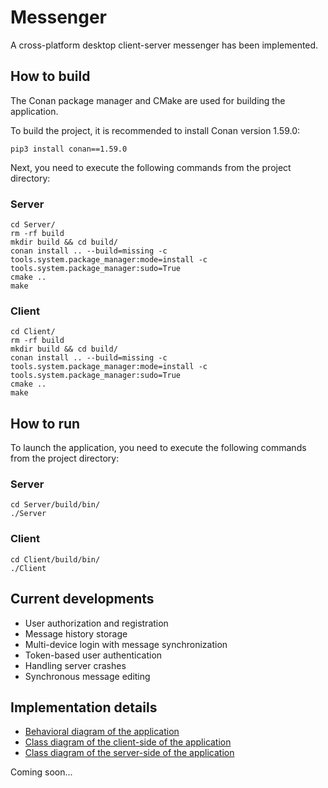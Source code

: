 # Messenger
A cross-platform desktop client-server messenger has been implemented.

## How to build
The Conan package manager and CMake are used for building the application.

To build the project, it is recommended to install Conan version 1.59.0:
```
pip3 install conan==1.59.0
```

Next, you need to execute the following commands from the project directory:
### Server
```
cd Server/
rm -rf build
mkdir build && cd build/
conan install .. --build=missing -c tools.system.package_manager:mode=install -c tools.system.package_manager:sudo=True
cmake ..
make
```

### Client
```
cd Client/
rm -rf build
mkdir build && cd build/
conan install .. --build=missing -c tools.system.package_manager:mode=install -c tools.system.package_manager:sudo=True
cmake ..
make
```

## How to run
To launch the application, you need to execute the following commands from the project directory:
### Server
```
cd Server/build/bin/
./Server
```

### Client
```
cd Client/build/bin/
./Client
```

## Current developments
- User authorization and registration
- Message history storage
- Multi-device login with message synchronization
- Token-based user authentication
- Handling server crashes
- Synchronous message editing

## Implementation details
- [Behavioral diagram of the application](UML/model.png)
- [Class diagram of the client-side of the application](UML/uml-Client.png)
- [Class diagram of the server-side of the application](UML/uml-Server.png)



Coming soon...
